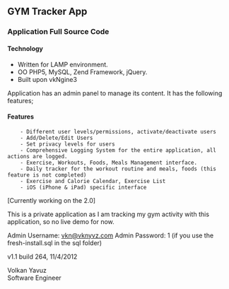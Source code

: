 GYM Tracker App
-------------------------------------------------

### Application Full Source Code ###

#### Technology ####
 - Written for LAMP environment. <br>
 - OO PHP5, MySQL, Zend Framework, jQuery. <br>
 - Built upon vkNgine3
   
Application has an admin panel to manage its content. It has the following features; <br>

#### Features ####
        - Different user levels/permissions, activate/deactivate users
        - Add/Delete/Edit Users
        - Set privacy levels for users
        - Comprehensive Logging System for the entire application, all actions are logged.
        - Exercise, Workouts, Foods, Meals Management interface.
        - Daily tracker for the workout routine and meals, foods (this feature is not completed)
        - Exercise and Calorie Calendar, Exercise List
        - iOS (iPhone & iPad) specific interface

[Currently working on the 2.0]

This is a private application as I am tracking my gym activity with this application, so no live demo for now.

Admin Username: vkn@vknyvz.com
Admin Password: 1
(if you use the fresh-install.sql in the sql folder)

v1.1 build 264, 11/4/2012

Volkan Yavuz <br>
Software Engineer
